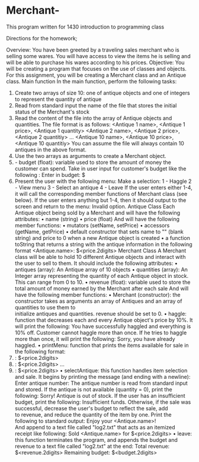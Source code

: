 # Merchant-
This program written for 1430 introduction to programming class

Directions for the homework;



Overview: You have been greeted by a traveling sales merchant who is selling some wares. You will have access to view the items he is selling and will be able to purchase his wares according to his prices.
Objective: You will be creating a program that focuses on the use of classes and objects. For this assignment, you will be creating a Merchant class and an Antique class.
Main function
In the main function, perform the following tasks:
1) Create two arrays of size 10: one of antique objects and one of integers to represent the quantity of antique
2) Read from standard input the name of the file that stores the initial status of the Merchant's stock
3) Read the content of the file into the array of Antique objects and quantities. The file format is as follows:
<Antique 1 name>, <Antique 1 price>, <Antique 1 quantity>
<Antique 2 name>, <Antique 2 price>, <Antique 2 quantitiy>
...
<Antique 10 name>, <Antique 10 price>, <Antique 10 quantitiy>
You can assume the file will always contain 10 antiques in the above format.
4) Use the two arrays as arguments to create a Merchant object.
5) - budget (float): variable used to store the amount of money the customer can spend. Take in user input for customer's budget like the following :
Enter in budget: $
6) Present the user with the following menu:
Make a selection:
1 - Haggle
2 - View menu
3 - Select an antique
4 - Leave
If the user enters either 1-4, it will call the corresponding member functions of Merchant class (see below). If the user enters anything but 1-4, then it should output to the screen and return to the menu:
Invalid option.
Antique Class
Each Antique object being sold by a Merchant and will have the following attributes:
	• name (string)
	• price (float)
And will have the following member functions:
	• mutators (setName, setPrice)
	• accessors (getName, getPrice)
	• default constructor that sets name to "" (blank string) and price to 0 when a new Antique object is created
	• a function toString that returns a string with the antique information in the following format
<Antique.name>: $<price.2digits>
Merchant Class
A Merchant class will be able to hold 10 different Antique objects and interact with the user to sell to them. It should include the following attributes:
	• antiques (array): An Antique array of 10 objects
	• quantities (array): An Integer array representing the quantity of each Antique object in stock. This can range from 0 to 10.
	• revenue (float): variable used to store the total amount of money earned by the Merchant after each sale
And will have the following member functions:
	• Merchant (constructor): the constructor takes as arguments an array of Antiques and an array of quantities to use them to initialize antiques and quantities. revenue should be set to 0.
	• haggle: function that decreases each and every Antique object's price by 10%. It will print the following:
You have successfully haggled and everything is 10% off.
Customer cannot haggle more than once. If he tries to haggle more than once, it will print the following:
Sorry, you have already haggled.
	• printMenu: function that prints the items available for sale in the following format:
1) <Antique name1>: $<price.2digits>
2) <Antique name2>: $<price.2digits>
...
10) <Antique name10>: $<price.2digits>
	• selectAntique: this function handles item selection and sale. It begins by printing the message (and ending with a newline):
Enter antique number:
The antique number is read from standard input and stored. If the antique is not available (quantity = 0), print the following:
Sorry! Antique is out of stock.
If the user has an insufficient budget, print the following:
Insufficient funds.
Otherwise, if the sale was successful, decrease the user's budget to reflect the sale, add to revenue, and reduce the quantity of the item by one. Print the following to standard output:
Enjoy your <Antique.name>!
And append to a text file called "log2.txt" that acts as an itemized receipt like following:
Sold <Antique.name> for $<price.2digits>
	• leave: this function terminates the program, and appends the budget and revenue to a text file called "log2.txt" at the end:
Total revenue: $<revenue.2digits>
Remaining budget: $<budget.2digits>
